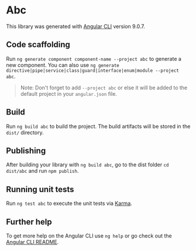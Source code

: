 # Abc

This library was generated with [Angular CLI](https://github.com/angular/angular-cli) version 9.0.7.

## Code scaffolding

Run `ng generate component component-name --project abc` to generate a new component. You can also use `ng generate directive|pipe|service|class|guard|interface|enum|module --project abc`.
> Note: Don't forget to add `--project abc` or else it will be added to the default project in your `angular.json` file. 

## Build

Run `ng build abc` to build the project. The build artifacts will be stored in the `dist/` directory.

## Publishing

After building your library with `ng build abc`, go to the dist folder `cd dist/abc` and run `npm publish`.

## Running unit tests

Run `ng test abc` to execute the unit tests via [Karma](https://karma-runner.github.io).

## Further help

To get more help on the Angular CLI use `ng help` or go check out the [Angular CLI README](https://github.com/angular/angular-cli/blob/master/README.md).
